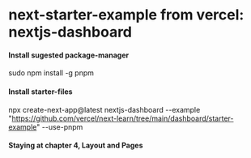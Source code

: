 
# next-starter-example from vercel: nextjs-dashboard

#### Install sugested package-manager
sudo npm install -g pnpm

#### Install starter-files
npx create-next-app@latest nextjs-dashboard --example "https://github.com/vercel/next-learn/tree/main/dashboard/starter-example" --use-pnpm

#### Staying at chapter 4, Layout and Pages
